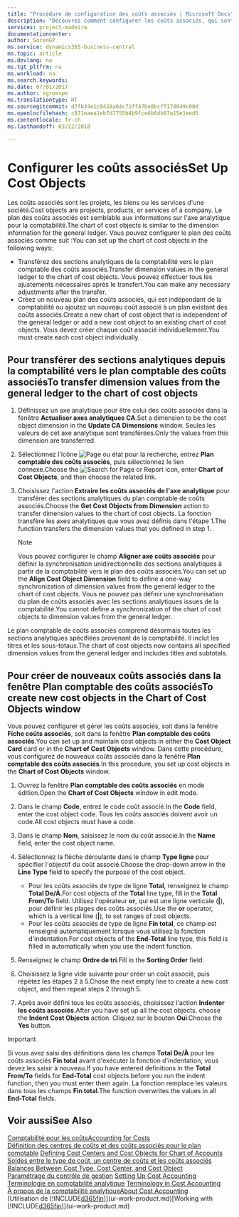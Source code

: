 ```yaml
---
title: "Procédure de configuration des coûts associés | Microsoft Docs"
description: "Découvrez comment configurer les coûts associés, qui sont similaires aux axes analytiques pour la comptabilité."
services: project-madeira
documentationcenter: 
author: SorenGP
ms.service: dynamics365-business-central
ms.topic: article
ms.devlang: na
ms.tgt_pltfrm: na
ms.workload: na
ms.search.keywords: 
ms.date: 07/01/2017
ms.author: sgroespe
ms.translationtype: HT
ms.sourcegitcommit: d7fb34e1c9428a64c71ff47be8bcff174649c00d
ms.openlocfilehash: c871eaea1eb7d7755b4b9fce6b6db87a15e1eed5
ms.contentlocale: fr-ch
ms.lasthandoff: 03/22/2018

---
```

# <a name="set-up-cost-objects"></a><span data-ttu-id="fec99-103">Configurer les coûts associés</span><span class="sxs-lookup"><span data-stu-id="fec99-103">Set Up Cost Objects</span></span>
<span data-ttu-id="fec99-104">Les coûts associés sont les projets, les biens ou les services d'une société.</span><span class="sxs-lookup"><span data-stu-id="fec99-104">Cost objects are projects, products, or services of a company.</span></span> <span data-ttu-id="fec99-105">Le plan des coûts associés est semblable aux informations sur l'axe analytique pour la comptabilité.</span><span class="sxs-lookup"><span data-stu-id="fec99-105">The chart of cost objects is similar to the dimension information for the general ledger.</span></span> <span data-ttu-id="fec99-106">Vous pouvez configurer le plan des coûts associés comme suit :</span><span class="sxs-lookup"><span data-stu-id="fec99-106">You can set up the chart of cost objects in the following ways:</span></span>  

* <span data-ttu-id="fec99-107">Transférez des sections analytiques de la comptabilité vers le plan comptable des coûts associés.</span><span class="sxs-lookup"><span data-stu-id="fec99-107">Transfer dimension values in the general ledger to the chart of cost objects.</span></span> <span data-ttu-id="fec99-108">Vous pouvez effectuer tous les ajustements nécessaires après le transfert.</span><span class="sxs-lookup"><span data-stu-id="fec99-108">You can make any necessary adjustments after the transfer.</span></span>  
* <span data-ttu-id="fec99-109">Créez un nouveau plan des coûts associés, qui est indépendant de la comptabilité ou ajoutez un nouveau coût associé à un plan existant des coûts associés.</span><span class="sxs-lookup"><span data-stu-id="fec99-109">Create a new chart of cost object that is independent of the general ledger or add a new cost object to an existing chart of cost objects.</span></span> <span data-ttu-id="fec99-110">Vous devez créer chaque coût associé individuellement.</span><span class="sxs-lookup"><span data-stu-id="fec99-110">You must create each cost object individually.</span></span>  

## <a name="to-transfer-dimension-values-from-the-general-ledger-to-the-chart-of-cost-objects"></a><span data-ttu-id="fec99-111">Pour transférer des sections analytiques depuis la comptabilité vers le plan comptable des coûts associés</span><span class="sxs-lookup"><span data-stu-id="fec99-111">To transfer dimension values from the general ledger to the chart of cost objects</span></span>  
1.  <span data-ttu-id="fec99-112">Définissez un axe analytique pour être celui des coûts associés dans la fenêtre **Actualiser axes analytiques CA**.</span><span class="sxs-lookup"><span data-stu-id="fec99-112">Set a dimension to be the cost object dimension in the **Update CA Dimensions** window.</span></span> <span data-ttu-id="fec99-113">Seules les valeurs de cet axe analytique sont transférées.</span><span class="sxs-lookup"><span data-stu-id="fec99-113">Only the values from this dimension are transferred.</span></span>  
2.  <span data-ttu-id="fec99-114">Sélectionnez l'icône ![Page ou état pour la recherche](media/ui-search/search_small.png "icône Page ou état pour la recherche"), entrez **Plan comptable des coûts associés**, puis sélectionnez le lien connexe.</span><span class="sxs-lookup"><span data-stu-id="fec99-114">Choose the ![Search for Page or Report](media/ui-search/search_small.png "Search for Page or Report icon") icon, enter **Chart of Cost Objects**, and then choose the related link.</span></span>  
3.  <span data-ttu-id="fec99-115">Choisissez l'action **Extraire les coûts associés de l'axe analytique** pour transférer des sections analytiques du plan comptable de coûts associés.</span><span class="sxs-lookup"><span data-stu-id="fec99-115">Choose the **Get Cost Objects from Dimension** action to transfer dimension values to the chart of cost objects.</span></span> <span data-ttu-id="fec99-116">La fonction transfère les axes analytiques que vous avez définis dans l'étape 1.</span><span class="sxs-lookup"><span data-stu-id="fec99-116">The function transfers the dimension values that you defined in step 1.</span></span>  

    > [!NOTE]  
    >  <span data-ttu-id="fec99-117">Vous pouvez configurer le champ **Aligner axe coûts associés** pour définir la synchronisation unidirectionnelle des sections analytiques à partir de la comptabilité vers le plan des coûts associés.</span><span class="sxs-lookup"><span data-stu-id="fec99-117">You can set up the **Align Cost Object Dimension**  field to define a one-way synchronization of dimension values from the general ledger to the chart of cost objects.</span></span> <span data-ttu-id="fec99-118">Vous ne pouvez pas définir une synchronisation du plan de coûts associés avec les sections analytiques issues de la comptabilité.</span><span class="sxs-lookup"><span data-stu-id="fec99-118">You cannot define a synchronization of the chart of cost objects to dimension values from the general ledger.</span></span>  

<span data-ttu-id="fec99-119">Le plan comptable de coûts associés comprend désormais toutes les sections analytiques spécifiées provenant de la comptabilité. Il inclut les titres et les sous-totaux.</span><span class="sxs-lookup"><span data-stu-id="fec99-119">The chart of cost objects now contains all specified dimension values from the general ledger and includes titles and subtotals.</span></span>  

## <a name="to-create-new-cost-objects-in-the-chart-of-cost-objects-window"></a><span data-ttu-id="fec99-120">Pour créer de nouveaux coûts associés dans la fenêtre Plan comptable des coûts associés</span><span class="sxs-lookup"><span data-stu-id="fec99-120">To create new cost objects in the Chart of Cost Objects window</span></span>  
<span data-ttu-id="fec99-121">Vous pouvez configurer et gérer les coûts associés, soit dans la fenêtre **Fiche coûts associés**, soit dans la fenêtre **Plan comptable des coûts associés**.</span><span class="sxs-lookup"><span data-stu-id="fec99-121">You can set up and maintain cost objects in either the **Cost Object Card** card or in the **Chart of Cost Objects** window.</span></span> <span data-ttu-id="fec99-122">Dans cette procédure, vous configurez de nouveaux coûts associés dans la fenêtre **Plan comptable des coûts associés**.</span><span class="sxs-lookup"><span data-stu-id="fec99-122">In this procedure, you set up cost objects in the **Chart of Cost Objects** window.</span></span>  

1.  <span data-ttu-id="fec99-123">Ouvrez la fenêtre **Plan comptable des coûts associés** en mode édition.</span><span class="sxs-lookup"><span data-stu-id="fec99-123">Open the **Chart of Cost Objects** window in edit mode.</span></span>  
2.  <span data-ttu-id="fec99-124">Dans le champ **Code**, entrez le code coût associé.</span><span class="sxs-lookup"><span data-stu-id="fec99-124">In the **Code** field, enter the cost object code.</span></span> <span data-ttu-id="fec99-125">Tous les coûts associés doivent avoir un code.</span><span class="sxs-lookup"><span data-stu-id="fec99-125">All cost objects must have a code.</span></span>  
3.  <span data-ttu-id="fec99-126">Dans le champ **Nom**, saisissez le nom du coût associé.</span><span class="sxs-lookup"><span data-stu-id="fec99-126">In the **Name** field, enter the cost object name.</span></span>  
4.  <span data-ttu-id="fec99-127">Sélectionnez la flèche déroulante dans le champ **Type ligne** pour spécifier l'objectif du coût associé.</span><span class="sxs-lookup"><span data-stu-id="fec99-127">Choose the drop-down arrow in the **Line Type** field to specify the purpose of the cost object.</span></span>  

    * <span data-ttu-id="fec99-128">Pour les coûts associés de type de ligne **Total**, renseignez le champ **Total De/À**.</span><span class="sxs-lookup"><span data-stu-id="fec99-128">For cost objects of the **Total** line type, fill in the **Total From/To** field.</span></span> <span data-ttu-id="fec99-129">Utilisez l'opérateur **or**, qui est une ligne verticale (**&#124;**), pour définir les plages des coûts associés.</span><span class="sxs-lookup"><span data-stu-id="fec99-129">Use the **or** operator, which is a vertical line (**&#124;**), to set ranges of cost objects.</span></span>  
    * <span data-ttu-id="fec99-130">Pour les coûts associés de type de ligne **Fin total**, ce champ est renseigné automatiquement lorsque vous utilisez la fonction d'indentation.</span><span class="sxs-lookup"><span data-stu-id="fec99-130">For cost objects of the **End-Total** line type, this field is filled in automatically when you use  the indent function.</span></span>  
5.  <span data-ttu-id="fec99-131">Renseignez le champ **Ordre de tri**.</span><span class="sxs-lookup"><span data-stu-id="fec99-131">Fill in the **Sorting Order** field.</span></span>  
6.  <span data-ttu-id="fec99-132">Choisissez la ligne vide suivante pour créer un coût associé, puis répétez les étapes 2 à 5.</span><span class="sxs-lookup"><span data-stu-id="fec99-132">Chose the next empty line to create a new cost object, and then repeat steps 2 through 5.</span></span>  
7.  <span data-ttu-id="fec99-133">Après avoir défini tous les coûts associés, choisissez l'action **Indenter les coûts associés**.</span><span class="sxs-lookup"><span data-stu-id="fec99-133">After you have set up all the cost objects, choose the **Indent Cost Objects** action.</span></span> <span data-ttu-id="fec99-134">Cliquez sur le bouton **Oui**.</span><span class="sxs-lookup"><span data-stu-id="fec99-134">Choose the **Yes** button.</span></span>  

> [!IMPORTANT]  
>  <span data-ttu-id="fec99-135">Si vous avez saisi des définitions dans les champs **Total De/À** pour les coûts associés **Fin total** avant d'exécuter la fonction d'indentation, vous devez les saisir à nouveau.</span><span class="sxs-lookup"><span data-stu-id="fec99-135">If you have entered definitions in the **Total From/To** fields for **End-Total** cost objects before you run the indent function, then you must enter them again.</span></span> <span data-ttu-id="fec99-136">La fonction remplace les valeurs dans tous les champs **Fin total**.</span><span class="sxs-lookup"><span data-stu-id="fec99-136">The function overwrites the values in all **End-Total** fields.</span></span>  

## <a name="see-also"></a><span data-ttu-id="fec99-137">Voir aussi</span><span class="sxs-lookup"><span data-stu-id="fec99-137">See Also</span></span>  
[<span data-ttu-id="fec99-138">Comptabilité pour les coûts</span><span class="sxs-lookup"><span data-stu-id="fec99-138">Accounting for Costs</span></span>](finance-manage-cost-accounting.md)  
<span data-ttu-id="fec99-139">[Définition des centres de coûts et des coûts associés pour le plan comptable](finance-defining-cost-centers-and-cost-objects-for-chart-of-accounts.md) </span><span class="sxs-lookup"><span data-stu-id="fec99-139">[Defining Cost Centers and Cost Objects for Chart of Accounts](finance-defining-cost-centers-and-cost-objects-for-chart-of-accounts.md) </span></span>  
<span data-ttu-id="fec99-140">[Soldes entre le type de coût, un centre de coûts et les coûts associés](finance-balances-between-cost-type-cost-center-and-cost-object.md) </span><span class="sxs-lookup"><span data-stu-id="fec99-140">[Balances Between Cost Type, Cost Center, and Cost Object](finance-balances-between-cost-type-cost-center-and-cost-object.md) </span></span>  
<span data-ttu-id="fec99-141">[Paramétrage du contrôle de gestion](finance-set-up-cost-accounting.md) </span><span class="sxs-lookup"><span data-stu-id="fec99-141">[Setting Up Cost Accounting](finance-set-up-cost-accounting.md) </span></span>  
<span data-ttu-id="fec99-142">[Terminologie en comptabilité analytique](finance-terminology-in-cost-accounting.md) </span><span class="sxs-lookup"><span data-stu-id="fec99-142">[Terminology in Cost Accounting](finance-terminology-in-cost-accounting.md) </span></span>  
[<span data-ttu-id="fec99-143">À propos de la comptabilité analytique</span><span class="sxs-lookup"><span data-stu-id="fec99-143">About Cost Accounting</span></span>](finance-about-cost-accounting.md)  
<span data-ttu-id="fec99-144">[Utilisation de [!INCLUDE[d365fin](includes/d365fin_md.md)]](ui-work-product.md)</span><span class="sxs-lookup"><span data-stu-id="fec99-144">[Working with [!INCLUDE[d365fin](includes/d365fin_md.md)]](ui-work-product.md)</span></span>

